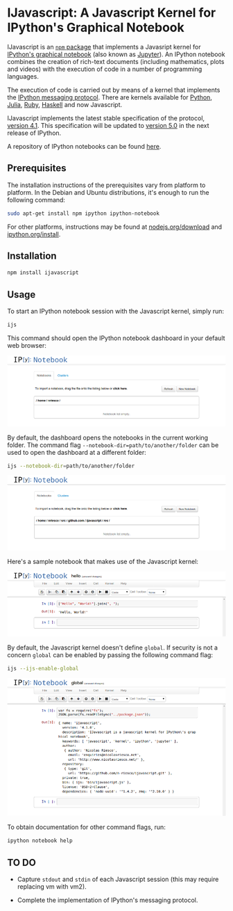 # IJavascript: A Javascript Kernel for IPython's Graphical Notebook

IJavascript is an [`npm` package](https://www.npmjs.com/) that implements a
Javasript kernel for [IPython's graphical
notebook](http://ipython.org/notebook.html) (also known as
[Jupyter](http://jupyter.org/)). An IPython notebook combines the creation of
rich-text documents (including mathematics, plots and videos) with the execution
of code in a number of programming languages.

The execution of code is carried out by means of a kernel that implements the
[IPython messaging
protocol](http://ipython.org/ipython-doc/stable/development/messaging.html).
There are kernels available for [Python](http://ipython.org/notebook.html),
[Julia](https://github.com/JuliaLang/IJulia.jl),
[Ruby](https://github.com/minad/iruby),
[Haskell](https://github.com/gibiansky/IHaskell) and now Javascript.

IJavascript implements the latest stable specification of the protocol, [version
4.1](http://ipython.org/ipython-doc/stable/development/messaging.html).  This
specification will be updated to [version
5.0](http://ipython.org/ipython-doc/dev/development/messaging.html) in the
next release of IPython.

A repository of IPython notebooks can be found
[here](http://nbviewer.ipython.org/).

## Prerequisites

The installation instructions of the prerequisites vary from platform to
platform. In the Debian and Ubuntu distributions, it's enough to run the
following command:

```sh
sudo apt-get install npm ipython ipython-notebook
```

For other platforms, instructions may be found at
[nodejs.org/download](http://nodejs.org/download/) and
[ipython.org/install](http://ipython.org/install.html).

## Installation

```sh
npm install ijavascript
```

## Usage

To start an IPython notebook session with the Javascript kernel, simply run:

```sh
ijs
```

This command should open the IPython notebook dashboard in your default web
browser:

![Screenshot: IPython Notebook Dashboard](res/screenshot-dashboard-home.png)

By default, the dashboard opens the notebooks in the current working folder. The
command flag `--notebook-dir=path/to/another/folder` can be used to open the
dashboard at a different folder:

```sh
ijs --notebook-dir=path/to/another/folder
```

![Screenshot: IPython Notebook --notebook-dir](res/screenshot-dashboard-dir.png)

Here's a sample notebook that makes use of the Javascript kernel:

![Screenshot: Notebook Hello Sample](res/screenshot-notebook-hello.png)

By default, the Javascript kernel doesn't define `global`. If security is not a
concern `global` can be enabled by passing the following command flag:

```sh
ijs --ijs-enable-global
```

![Screenshot: Notebook `global` Sample](res/screenshot-notebook-global.png)

To obtain documentation for other command flags, run:

```sh
ipython notebook help
```

## TO DO

- Capture `stdout` and `stdin` of each Javascript session (this may require
  replacing vm with vm2).

- Complete the implementation of IPython's messaging protocol.
